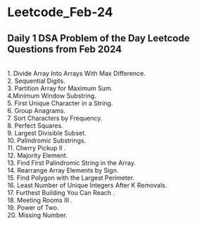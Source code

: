 # Leetcode_Feb-24
## Daily 1 DSA Problem of the Day Leetcode Questions from Feb 2024
<br> 1. Divide Array Into Arrays With Max Difference. <br> 2. Sequential Digits. <br> 3. Partition Array for Maximum Sum.<br> 4.Minimum Window Substring. <br> 5. First Unique Character in a String. <br> 6. Group Anagrams.<br> 7. Sort Characters by Frequency.<br> 8. Perfect Squares. <br> 9. Largest Divisible Subset.<br> 10. Palindromic Substrings.<br> 11. Cherry Pickup II . <br> 12. Majority Element. <br> 13. Find First Palindromic String in the Array.<br>14. Rearrange Array Elements by Sign. <br> 15. Find Polygon with the Largest Perimeter. <br> 16. Least Number of Unique Integers After K Removals.<br> 17. Furthest Building You Can Reach . <br>18. Meeting Rooms III .<br> 19. Power  of Two.<br> 20. Missing Number.
